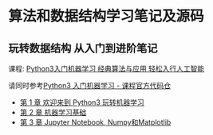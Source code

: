 # 算法和数据结构学习笔记及源码

## 玩转数据结构 从入门到进阶笔记

课程: [Python3入门机器学习 经典算法与应用 轻松入行人工智能](https://coding.imooc.com/class/169.html)

请同时参考[Python3 入门机器学习 - 课程官方代码仓](https://github.com/liuyubobobo/Play-with-Machine-Learning-Algorithms)

- [第 1 章 欢迎来到 Python3 玩转机器学习](notes/Chapter1.md)
- [第 2 章 机器学习基础](notes/Chapter2.md)
- [第 3 章 Jupyter Notebook, Numpy和Matplotlib](notes/Chapter3.md)

